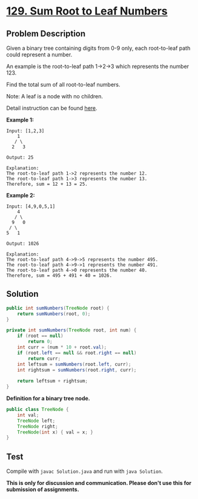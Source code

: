 # [129. Sum Root to Leaf Numbers][title]

## Problem Description

Given a binary tree containing digits from 0-9 only, each root-to-leaf path could represent a number.

An example is the root-to-leaf path 1->2->3 which represents the number 123.

Find the total sum of all root-to-leaf numbers.

Note: A leaf is a node with no children.

Detail instruction can be found [here][title].

**Example 1:**

```
Input: [1,2,3]
    1
   / \
  2   3

Output: 25

Explanation:
The root-to-leaf path 1->2 represents the number 12.
The root-to-leaf path 1->3 represents the number 13.
Therefore, sum = 12 + 13 = 25.
```
**Example 2:**

```
Input: [4,9,0,5,1]
    4
   / \
  9   0
 / \
5   1

Output: 1026

Explanation:
The root-to-leaf path 4->9->5 represents the number 495.
The root-to-leaf path 4->9->1 represents the number 491.
The root-to-leaf path 4->0 represents the number 40.
Therefore, sum = 495 + 491 + 40 = 1026.
```

## Solution

```java
public int sumNumbers(TreeNode root) {
    return sumNumbers(root, 0);
}

private int sumNumbers(TreeNode root, int num) {
    if (root == null)
        return 0;
    int curr = (num * 10 + root.val);
    if (root.left == null && root.right == null)
        return curr;
    int leftsum = sumNumbers(root.left, curr);
    int rightsum = sumNumbers(root.right, curr);
    
    return leftsum + rightsum;
}
```

**Definition for a binary tree node.**

```java
public class TreeNode {
    int val;
    TreeNode left;
    TreeNode right;
    TreeNode(int x) { val = x; }
}
```

## Test

Compile with `javac Solution.java` and run with `java Solution`.


**This is only for discussion and communication. Please don't use this for submission of assignments.**

[title]: https://leetcode.com/problems/sum-root-to-leaf-numbers/